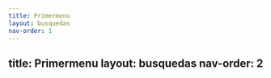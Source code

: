 ```yaml
---
title: Primermenu
layout: busquedas
nav-order: 1
---
```



title: Primermenu
layout: busquedas
nav-order: 2
---
